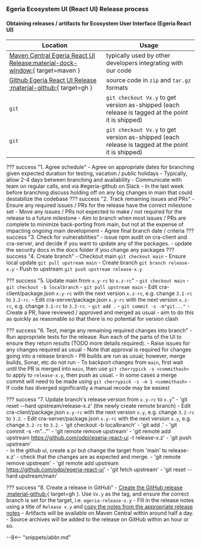 <!-- SPDX-License-Identifier: CC-BY-4.0 -->
<!-- Copyright Contributors to the Egeria project 2020. -->

### Egeria Ecosystem UI (React UI) Release process

#### Obtaining releases / artifacts for  Ecosystem User Interface (Egeria React UI)

| Location | Usage |
|---|---|
| [Maven Central Egeria React UI Release:material-dock-window:](https://mvnrepository.com/artifact/org.odpi.egeria-react-ui){ target=maven } | typically used by other developers integrating with our code |
| [Github Egeria React UI Release :material-github:](https://github.com/odpi/egeria-react-ui/releases){ target=gh } | source code in `zip` and `tar.gz` formats |
| `git` | `git checkout Vx.y` to get version as-shipped (each release is tagged at the point it is shipped) |
| `git` | `git checkout Vx.y` to get version as-shipped (each release is tagged at the point it is shipped) |


??? success "1. Agree schedule"
    - Agree on appropriate dates for branching given expected duration for testing, vacation / public holidays
        - Typically, allow 2-4 days between branching and availability
        - Communicate with team on regular calls, and via #egeria-github on Slack
        - In the last week before branching discuss holding off on any big changes in main that could destabilize the codebase
??? success "2. Track remaining issues and PRs"
    - Ensure any required issues / PRs for the release have the correct milestone set
        - Move any issues / PRs not expected to make / not required for the release to a future milestone
        - Aim to branch when most issues / PRs are complete to minimize back-porting from main, but not at the expense of impacting ongoing main development
        - Agree final branch date / criteria
??? success "3. Check for vulnerabilities"
     - issue npm audit on cra-client and cra-server, and decide if you want to update any of the packages.
     - update the security docs in the docs folder if you change any packages
??? success "4. Create branch"
    - Checkout main `git checkout main`
    - Ensure local update `git pull upstream main`
    - Create branch `git branch release-x.y`
    - Push to upstream `git push upstream release-x.y`

??? success "5. Update main from `x.y-rc` to `x.z-rc`"
    - `git checkout main`
    - `git checkout -b localbranch` 
    - `git pull upstream main`
    - Edit cra-client/package.json `x.y-rc` with the next version `x.z-rc`, e.g. change `3.1-rc` to `3.2-rc`.
    - Edit cra-server/package.json `x.y-rc` with the next version `x.z-rc`, e.g. change `3.1-rc` to `3.2-rc`.
    - `git add .`
    - `git commit -s -m"git..."`
    - Create a PR, have reviewed / approved and merged as usual - aim to do this as quickly as reasonable so that there is no potential for version clash

??? success "6. Test, merge any remaining required changes into branch"
    - Run appropriate tests for the release. Run each of the parts of the UI to ensure they return results (TODO more details required).
    - Raise issues for any changes required as usual
    - Note that approval is required for changes going into a release branch
    - PR builds are run as usual; however, merge builds, Sonar, etc do not run
    - To backport changes from `main`, first wait until the PR is merged into `main`, then use `git cherrypick -s <commithash>` to apply to `release-x.y`, then push as usual.
    - In some cases a merge commit will need to be made using `git cherrypick -s -m 1 <commithash>`
    - If code has diverged significantly a manual recode may be easiest

??? success "7. Update branch's release version from `x.y-rc` to `x.y`"
    - 'git reset --hard upstream/release-x.z'   (the newly create remote branch)
    - Edit cra-client/package.json `x.y-rc` with the next version `x.y`, e.g. change `3.2-rc` to `3.2`.
    - Edit cra-server/package.json `x.y-rc` with the next version `x.y`, e.g. change `3.2-rc` to `3.2`.
    - 'git checkout -b localbranch'
    - 'git add .'
    - 'git commit -s -m"..."'
    - 'git remote remove upstream'
    - 'git remote add upstream https://github.com/odpi/egeria-react-ui -t release-x.z'
    - 'git push upstream'        
    - in the github ui, create a pr but change the target from 'main' to release-x.z'
    - check that the changes are as expected and merge.
    - 'git remote remove upstream'
    - 'git remote add upstream https://github.com/odpi/egeria-react-ui'
    - 'git fetch upstream'
    - 'git reset --hard upstream/main'

??? success "8. Create a release in GitHub"
    - [Create the GitHub release :material-github:](https://github.com/odpi/egeria-react-ui/releases){ target=gh }. Use `Vx.y` as the tag, and ensure the correct branch is set for the target, i.e. `egeria-release-x.y`
    - Fill in the release notes using a title of `Release x.y` and [copy the notes from the appropriate release notes](/release-notes/overview)
    - Artifacts will be available on Maven Central within around half a day.
    - Source archives will be added to the release on GitHub within an hour or so.


--8<-- "snippets/abbr.md"

